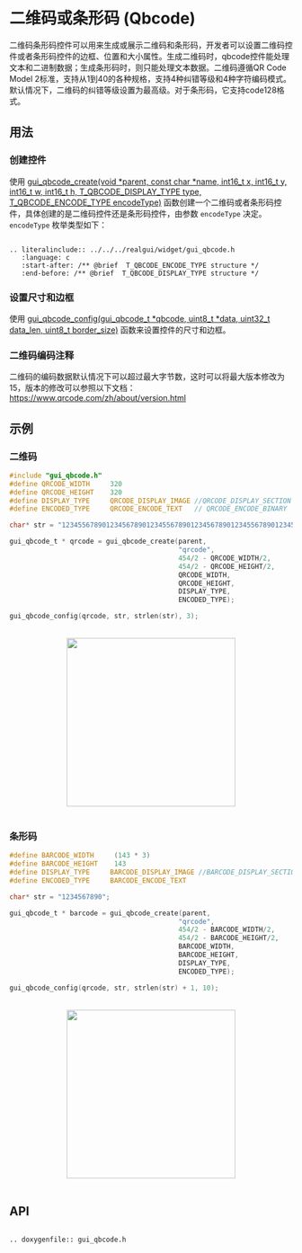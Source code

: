 # 二维码或条形码 (Qbcode)

二维码条形码控件可以用来生成或展示二维码和条形码，开发者可以设置二维码控件或者条形码控件的边框、位置和大小属性。生成二维码时，qbcode控件能处理文本和二进制数据；生成条形码时，则只能处理文本数据。二维码遵循QR Code Model 2标准，支持从1到40的各种规格，支持4种纠错等级和4种字符编码模式。默认情况下，二维码的纠错等级设置为最高级。对于条形码，它支持code128格式。

## 用法

### 创建控件

使用 [gui_qbcode_create(void *parent, const char *name, int16_t x, int16_t y, int16_t w, int16_t h, T_QBCODE_DISPLAY_TYPE type, T_QBCODE_ENCODE_TYPE encodeType)](#gui_qbcode_create) 函数创建一个二维码或者条形码控件，具体创建的是二维码控件还是条形码控件，由参数 `encodeType` 决定。`encodeType` 枚举类型如下：

```eval_rst

.. literalinclude:: ../../../realgui/widget/gui_qbcode.h
   :language: c
   :start-after: /** @brief  T_QBCODE_ENCODE_TYPE structure */
   :end-before: /** @brief  T_QBCODE_DISPLAY_TYPE structure */

```

### 设置尺寸和边框

使用 [gui_qbcode_config(gui_qbcode_t *qbcode, uint8_t *data, uint32_t data_len, uint8_t border_size)](#gui_qbcode_config) 函数来设置控件的尺寸和边框。

### 二维码编码注释

二维码的编码数据默认情况下可以超过最大字节数，这时可以将最大版本修改为15，版本的修改可以参照以下文档：https://www.qrcode.com/zh/about/version.html

## 示例

### 二维码

```c
#include "gui_qbcode.h"
#define QRCODE_WIDTH     320
#define QRCODE_HEIGHT    320
#define DISPLAY_TYPE     QRCODE_DISPLAY_IMAGE //QRCODE_DISPLAY_SECTION
#define ENCODED_TYPE     QRCODE_ENCODE_TEXT   // QRCODE_ENCODE_BINARY

char* str = "123455678901234567890123455678901234567890123455678901234567890123455678901234567890123455678901234567890";

gui_qbcode_t * qrcode = gui_qbcode_create(parent,
                                          "qrcode",
                                          454/2 - QRCODE_WIDTH/2,
                                          454/2 - QRCODE_HEIGHT/2,
                                          QRCODE_WIDTH,
                                          QRCODE_HEIGHT,
                                          DISPLAY_TYPE,
                                          ENCODED_TYPE);

gui_qbcode_config(qrcode, str, strlen(str), 3);
```

<br>
<center><img width= "300" src="https://foruda.gitee.com/images/1713239098192542999/e635ea60_10641540.jpeg" /></center>
<br>

### 条形码

```c
#define BARCODE_WIDTH     (143 * 3)
#define BARCODE_HEIGHT    143
#define DISPLAY_TYPE     BARCODE_DISPLAY_IMAGE //BARCODE_DISPLAY_SECTION
#define ENCODED_TYPE     BARCODE_ENCODE_TEXT

char* str = "1234567890";

gui_qbcode_t * barcode = gui_qbcode_create(parent,
                                          "qrcode",
                                          454/2 - BARCODE_WIDTH/2,
                                          454/2 - BARCODE_HEIGHT/2,
                                          BARCODE_WIDTH,
                                          BARCODE_HEIGHT,
                                          DISPLAY_TYPE,
                                          ENCODED_TYPE);

gui_qbcode_config(qrcode, str, strlen(str) + 1, 10);
```
<br>

<center><img width= "300" src="https://foruda.gitee.com/images/1713341892058343798/70403721_10641540.jpeg" /></center>
<br>

<span id="api">

## API

</span>

```eval_rst

.. doxygenfile:: gui_qbcode.h

```

